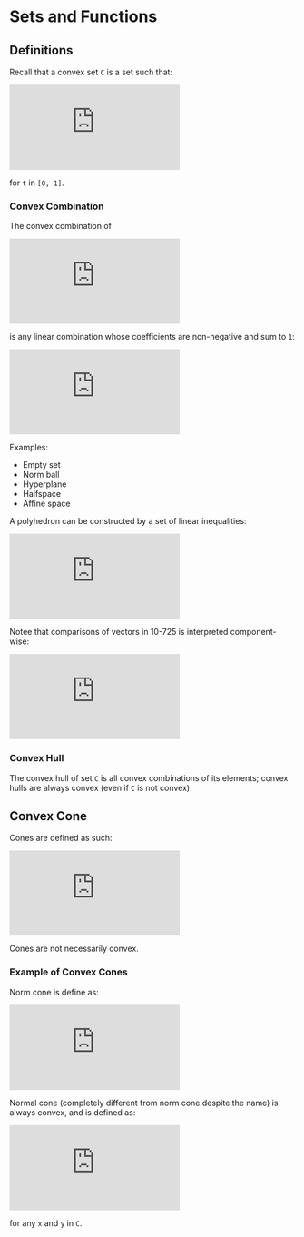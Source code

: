 # Sets and Functions

## Definitions

Recall that a convex set `C` is a set such that:

![equation](https://latex.codecogs.com/svg.latex?x%2Cy%20%5Cin%20C%20%5CLongrightarrow%20tx%20&plus;%20%281%20-%20t%29y%20%5Cin%20C)

for `t` in `[0, 1]`.

### Convex Combination

The convex combination of

![equation](https://latex.codecogs.com/png.latex?x_1%2C%20%5Cdots%20x_k%20%5Cin%20%5Cmathbb%7BR%7D%5En)

is any linear combination whose coefficients are non-negative and sum to `1`:

![equation](https://latex.codecogs.com/png.latex?%5Ctheta_1%20x_1%20&plus;%20%5Cldots%20&plus;%20%5Ctheta_k%20x_k%5C%5C%5Ctext%7Bs.t.%7D%5C%3B%5Ctheta_i%20%5Cle%200%2C%5C%3Bi%3D1%2C%5Cdots%20k%20%5C%3B%5Ctext%7Band%7D%5C%3B%20%5Csum_%7Bi%3D1%7D%5Ek%20%5Ctheta_i%3D1)

Examples:
- Empty set
- Norm ball
- Hyperplane
- Halfspace
- Affine space

A polyhedron can be constructed by a set of linear inequalities:

![equation](https://latex.codecogs.com/svg.latex?%5C%7Bx%3AAx%5Cle%20b%5C%7D)

Notee that comparisons of vectors in 10-725 is interpreted component-wise:

![equation](https://latex.codecogs.com/svg.latex?a%20%5Cle%20b%20%5Cto%20a_i%20%5Cle%20b_i%5C%3B%5Ctext%7Bfor%20all%7D%5C%3B%20i%3D1%2C%5Cdots%20n)

### Convex Hull

The convex hull of set `C` is all convex combinations of its elements; convex hulls are always convex (even if `C` is not convex).

## Convex Cone

Cones are defined as such:

![equation](https://latex.codecogs.com/svg.latex?x%20%5Cin%20C%20%5CLongrightarrow%20tx%20%5Cin%20C%20%5C%3B%5Ctext%7Bfor%20all%7D%5C%3B%20t%5Cge%200)

Cones are not necessarily convex.

### Example of Convex Cones

Norm cone is define as:

![equation](https://latex.codecogs.com/svg.latex?%5C%7B%28x%2C%20t%29%3A%5ClVert%20x%20%5CrVert%5Cle%20t%5C%7D)

Normal cone (completely different from norm cone despite the name) is always convex, and is defined as:

![equation](https://latex.codecogs.com/svg.latex?N_C%28x%29%20%3D%20%5C%7Bg%3Ag%5E%5Ctop%20x%20%5Cge%20g%5E%5Ctop%20y%5C%7D)

for any `x` and `y` in `C`.